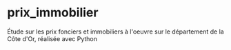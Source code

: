 # prix_immobilier
Étude sur les prix fonciers et immobiliers à l'oeuvre sur le département de la Côte d'Or, réalisée avec Python
